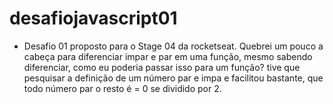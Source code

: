 # desafiojavascript01

- Desafio 01 proposto para o Stage 04 da rocketseat.
Quebrei um pouco a cabeça para diferenciar impar e par em uma função, 
mesmo sabendo diferenciar, como eu poderia passar isso para um função?
tive que pesquisar a definição de um número par e impa e facilitou bastante,
que todo número par o resto é = 0 se dividido por 2.
